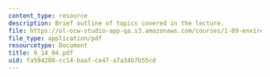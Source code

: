```yaml
---
content_type: resource
description: Brief outline of topics covered in the lecture.
file: https://ol-ocw-studio-app-qa.s3.amazonaws.com/courses/1-89-environmental-microbiology-fall-2004/fa594208cc14baafce47a7a34b7b55cd_9_14_04.pdf
file_type: application/pdf
resourcetype: Document
title: 9_14_04.pdf
uid: fa594208-cc14-baaf-ce47-a7a34b7b55cd
---
```

